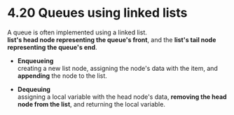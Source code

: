 # 4.20 Queues using linked lists

A queue is often implemented using a linked list.   
**list's head node representing the queue's front**, and the **list's tail node representing the queue's end**.   

* **Enqueueing**   
creating a new list node, assigning the node's data with the item, and **appending** the node to the list.   

* **Dequeuing**   
assigning a local variable with the head node's data, **removing the head node from the list**, and returning the local variable.   
